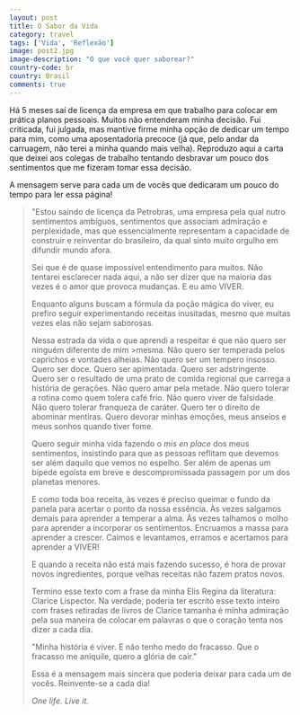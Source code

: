 ```yaml
---
layout: post
title: O Sabor da Vida
category: travel
tags: ['Vida', 'Reflexão']
image: post2.jpg
image-description: "O que você quer saborear?"
country-code: br
country: Brasil
comments: true
---
```


Há 5 meses saí de licença da empresa em que trabalho para colocar em prática planos pessoais. Muitos não entenderam minha decisão. Fui criticada, fui julgada, mas mantive firme minha opção de dedicar um tempo para mim, como uma aposentadoria precoce (já que, pelo andar da carruagem, não terei a minha quando mais velha). Reproduzo aqui a carta que deixei aos colegas de trabalho tentando desbravar um pouco dos sentimentos que me fizeram tomar essa decisão.

A mensagem serve para cada um de vocês que dedicaram um pouco do tempo para ler essa página! 


>"Estou saindo de licença da Petrobras, uma empresa pela qual nutro sentimentos ambíguos, sentimentos que associam admiração e perplexidade, mas que essencialmente representam a capacidade de construir e reinventar do brasileiro, da qual sinto muito orgulho em difundir mundo afora. 
>
>Sei que é de quase impossível entendimento para muitos. Não tentarei esclarecer nada aqui, a não ser dizer que na maioria das vezes é o amor que provoca mudanças. E eu amo VIVER. 
>
>Enquanto alguns buscam a fórmula da poção mágica do viver, eu prefiro seguir experimentando receitas inusitadas, mesmo que muitas vezes elas não sejam saborosas. 
>
>Nessa estrada da vida o que aprendi a respeitar é que não quero ser ninguém diferente de mim >mesma. Não quero ser temperada pelos caprichos e vontades alheias. Não quero ser um tempero insosso. Quero ser doce. Quero ser apimentada. Quero ser adstringente. Quero ser o resultado de uma prato de comida regional que carrega a história de gerações. Não quero amar pela metade. Não quero tolerar a rotina como quem tolera café frio. Não quero viver de falsidade. Não quero tolerar franqueza de caráter. Quero ter o direito de abominar mentiras. Quero devorar minhas emoções, meus anseios e meus sonhos quando tiver fome.
>
>Quero seguir minha vida fazendo o *mis en place* dos meus sentimentos, insistindo para que as pessoas reflitam que devemos ser além daquilo que vemos no espelho. Ser além de apenas um bípede egoísta em breve e descompromissada passagem por um dos planetas menores. 
>
>E como toda boa receita, às vezes é preciso queimar o fundo da panela para acertar o ponto da nossa essência. Às vezes salgamos demais para aprender a temperar a alma. Às vezes talhamos o molho para aprender a incorporar os sentimentos. Encruamos a massa para aprender a crescer. Caímos e levantamos, erramos e acertamos para aprender a VIVER!
>
>E quando a receita não está mais fazendo sucesso, é hora de provar novos ingredientes, porque velhas receitas não fazem pratos novos.
>
>Termino esse texto com a frase da minha Elis Regina da literatura: Clarice Lispector. Na verdade, poderia ter escrito esse texto inteiro com frases retiradas de livros de Clarice tamanha é minha admiração pela sua maneira de colocar em palavras o que o coração tenta nos dizer a cada dia.
>
>"Minha história é viver. E não tenho medo do fracasso. Que o fracasso me aniquile, quero a glória de cair." 
>
>Essa é a mensagem mais sincera que poderia deixar para cada um de vocês. Reinvente-se a cada dia!
>
>*One life. Live it.*
